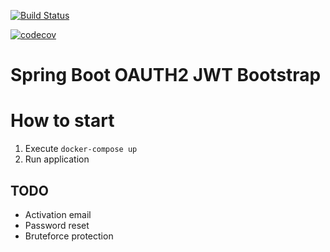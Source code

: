 [![Build Status](https://travis-ci.org/modestukasai/spring-boot-jwt.svg?branch=master)](https://travis-ci.org/modestukasai/spring-boot-jwt)

[![codecov](https://codecov.io/gh/modestukasai/spring-boot-jwt/branch/master/graph/badge.svg)](https://codecov.io/gh/modestukasai/spring-boot-jwt)

# Spring Boot OAUTH2 JWT Bootstrap

# How to start
1. Execute `docker-compose up`
2. Run application

## TODO
* Activation email
* Password reset
* Bruteforce protection